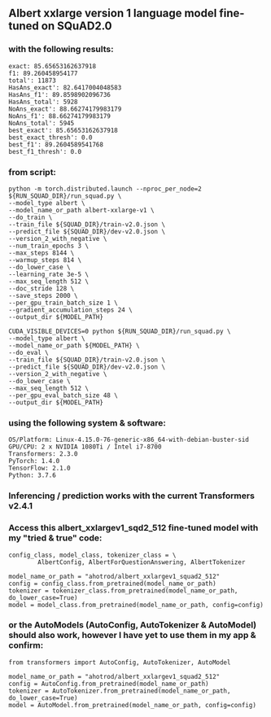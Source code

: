 ## Albert xxlarge version 1 language model fine-tuned on SQuAD2.0

### with the following results:

    exact: 85.65653162637918
    f1: 89.260458954177
    total': 11873
    HasAns_exact': 82.6417004048583
    HasAns_f1': 89.8598902096736
    HasAns_total': 5928
    NoAns_exact': 88.66274179983179
    NoAns_f1': 88.66274179983179
    NoAns_total': 5945
    best_exact': 85.65653162637918
    best_exact_thresh': 0.0
    best_f1': 89.2604589541768
    best_f1_thresh': 0.0
 
### from script:

    python -m torch.distributed.launch --nproc_per_node=2 ${RUN_SQUAD_DIR}/run_squad.py \
    --model_type albert \
    --model_name_or_path albert-xxlarge-v1 \
    --do_train \
    --train_file ${SQUAD_DIR}/train-v2.0.json \
    --predict_file ${SQUAD_DIR}/dev-v2.0.json \
    --version_2_with_negative \
    --num_train_epochs 3 \
    --max_steps 8144 \
    --warmup_steps 814 \
    --do_lower_case \
    --learning_rate 3e-5 \
    --max_seq_length 512 \
    --doc_stride 128 \
    --save_steps 2000 \
    --per_gpu_train_batch_size 1 \
    --gradient_accumulation_steps 24 \
    --output_dir ${MODEL_PATH}

    CUDA_VISIBLE_DEVICES=0 python ${RUN_SQUAD_DIR}/run_squad.py \
    --model_type albert \
    --model_name_or_path ${MODEL_PATH} \
    --do_eval \
    --train_file ${SQUAD_DIR}/train-v2.0.json \
    --predict_file ${SQUAD_DIR}/dev-v2.0.json \
    --version_2_with_negative \
    --do_lower_case \
    --max_seq_length 512 \
    --per_gpu_eval_batch_size 48 \
    --output_dir ${MODEL_PATH}
  
### using the following system & software:

    OS/Platform: Linux-4.15.0-76-generic-x86_64-with-debian-buster-sid
    GPU/CPU: 2 x NVIDIA 1080Ti / Intel i7-8700
    Transformers: 2.3.0
    PyTorch: 1.4.0
    TensorFlow: 2.1.0
    Python: 3.7.6

### Inferencing / prediction works with the current Transformers v2.4.1

### Access this albert_xxlargev1_sqd2_512 fine-tuned model with my "tried & true" code:

    config_class, model_class, tokenizer_class = \
            AlbertConfig, AlbertForQuestionAnswering, AlbertTokenizer

    model_name_or_path = "ahotrod/albert_xxlargev1_squad2_512"
    config = config_class.from_pretrained(model_name_or_path)
    tokenizer = tokenizer_class.from_pretrained(model_name_or_path, do_lower_case=True)
    model = model_class.from_pretrained(model_name_or_path, config=config)

### or the AutoModels (AutoConfig, AutoTokenizer & AutoModel) should also work, however I have yet to use them in my app & confirm:

    from transformers import AutoConfig, AutoTokenizer, AutoModel

    model_name_or_path = "ahotrod/albert_xxlargev1_squad2_512"
    config = AutoConfig.from_pretrained(model_name_or_path)
    tokenizer = AutoTokenizer.from_pretrained(model_name_or_path, do_lower_case=True)
    model = AutoModel.from_pretrained(model_name_or_path, config=config)
